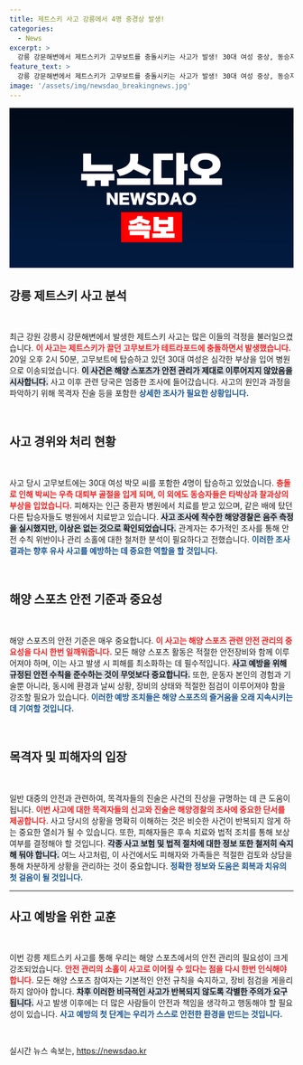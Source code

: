 ```yaml
---
title: 제트스키 사고 강릉에서 4명 중경상 발생!
categories:
  - News
excerpt: >
  강릉 강문해변에서 제트스키가 고무보트를 충돌시키는 사고가 발생! 30대 여성 중상, 동승자도 부상. 해경, 음주 측정 후 사고 경위 조사 중! 궁금증을 자아내는 이 사고의 전말을 확인하세요!
feature_text: >
  강릉 강문해변에서 제트스키가 고무보트를 충돌시키는 사고가 발생! 30대 여성 중상, 동승자도 부상. 해경, 음주 측정 후 사고 경위 조사 중! 궁금증을 자아내는 이 사고의 전말을 확인하세요!
image: '/assets/img/newsdao_breakingnews.jpg'
---
```


<p><img src="/assets/img/newsdao_breakingnews.jpg" alt="pcversion 속보" /></p>

<h2 data-ke-size="size26">강릉 제트스키 사고 분석</h2>

<p data-ke-size="size16">&nbsp;</p>

<p>최근 강원 강릉시 강문해변에서 발생한 제트스키 사고는 많은 이들의 걱정을 불러일으켰습니다. <b><span style="color: #ee2323;">이 사고는 제트스키가 끌던 고무보트가 테트라포드에 충돌하면서 발생했습니다.</span></b> 20일 오후 2시 50분, 고무보트에 탑승하고 있던 30대 여성은 심각한 부상을 입어 병원으로 이송되었습니다. <b><span style="background-color: #21538527;">이 사건은 해양 스포츠가 안전 관리가 제대로 이루어지지 않았음을 시사합니다.</span></b> 사고 이후 관련 당국은 엄중한 조사에 들어갔습니다. 사고의 원인과 과정을 파악하기 위해 목격자 진술 등을 포함한 <b><span style="color: #1a5490;">상세한 조사가 필요한 상황입니다.</span></b></p>

<p data-ke-size="size16">&nbsp;</p>

<h2 data-ke-size="size26">사고 경위와 처리 현황</h2>

<p data-ke-size="size16">&nbsp;</p>

<p>사고 당시 고무보트에는 30대 여성 박모 씨를 포함한 4명이 탑승하고 있었습니다. <b><span style="color: #ee2323;">충돌로 인해 박씨는 우측 대퇴부 골절을 입게 되며, 이 외에도 동승자들은 타박상과 찰과상의 부상을 입었습니다.</span></b> 피해자는 인근 중환자 병원에서 치료를 받고 있으며, 같은 배에 탔던 다른 탑승자들도 병원에서 치료받고 있습니다. <b><span style="background-color: #21538527;">사고 조사에 착수한 해양경찰은 음주 측정을 실시했지만, 이상은 없는 것으로 확인되었습니다.</span></b> 관계자는 추가적인 조사를 통해 안전 수칙 위반이나 관리 소홀에 대한 철저한 분석이 필요하다고 전했습니다. <b><span style="color: #1a5490;">이러한 조사 결과는 향후 유사 사고를 예방하는 데 중요한 역할을 할 것입니다.</span></b></p>

<p data-ke-size="size16">&nbsp;</p>

<h2 data-ke-size="size26">해양 스포츠 안전 기준과 중요성</h2>

<p data-ke-size="size16">&nbsp;</p>

<p>해양 스포츠의 안전 기준은 매우 중요합니다. <b><span style="color: #ee2323;">이 사고는 해양 스포츠 관련 안전 관리의 중요성을 다시 한번 일깨워줍니다.</span></b> 모든 해양 스포츠 활동은 적절한 안전장비와 함께 이루어져야 하며, 이는 사고 발생 시 피해를 최소화하는 데 필수적입니다. <b><span style="background-color: #21538527;">사고 예방을 위해 규정된 안전 수칙을 준수하는 것이 무엇보다 중요합니다.</span></b> 또한, 운동자 본인의 경험과 기술뿐 아니라, 동시에 환경과 날씨 상황, 장비의 상태와 적절한 점검이 이루어져야 함을 강조할 필요가 있습니다. <b><span style="color: #1a5490;">이러한 예방 조치들은 해양 스포츠의 즐거움을 오래 지속시키는 데 기여할 것입니다.</span></b></p>

<p data-ke-size="size16">&nbsp;</p>

<h2 data-ke-size="size26">목격자 및 피해자의 입장</h2>

<p data-ke-size="size16">&nbsp;</p>

<p>일반 대중의 안전과 관련하여, 목격자들의 진술은 사건의 진상을 규명하는 데 큰 도움이 됩니다. <b><span style="color: #ee2323;">이번 사고에 대한 목격자들의 신고와 진술은 해양경찰의 조사에 중요한 단서를 제공합니다.</span></b> 사고 당시의 상황을 명확히 이해하는 것은 비슷한 사건이 반복되지 않게 하는 중요한 열쇠가 될 수 있습니다. 또한, 피해자들은 후속 치료와 법적 조치를 통해 보상 여부를 결정해야 할 것입니다. <b><span style="background-color: #21538527;">각종 사고 보험 및 법적 절차에 대한 정보 또한 철저히 숙지해 둬야 합니다.</span></b> 여느 사고처럼, 이 사건에서도 피해자와 가족들은 적절한 검토와 상담을 통해 차분하게 상황을 관리하는 것이 중요합니다. <b><span style="color: #1a5490;">정확한 정보와 도움은 회복과 치유의 첫 걸음이 될 것입니다.</span></b></p>

<hr>

<h2 data-ke-size="size26">사고 예방을 위한 교훈</h2>

<p data-ke-size="size16">&nbsp;</p>

<p>이번 강릉 제트스키 사고를 통해 우리는 해양 스포츠에서의 안전 관리의 필요성이 크게 강조되었습니다. <b><span style="color: #ee2323;">안전 관리의 소홀이 사고로 이어질 수 있다는 점을 다시 한번 인식해야 합니다.</span></b> 모든 해양 스포츠 참여자는 기본적인 안전 규칙을 숙지하고, 장비 점검을 게을리하지 않아야 합니다. <b><span style="background-color: #21538527;">차후 이러한 비극적인 사고가 반복되지 않도록 각별한 주의가 요구됩니다.</span></b> 사고 발생 이후에는 더 많은 사람들이 안전과 책임을 생각하고 행동해야 할 필요성이 있습니다. <b><span style="color: #1a5490;">사고 예방의 첫 단계는 우리가 스스로 안전한 환경을 만드는 것입니다.</span></b></p>

<p data-ke-size="size16">&nbsp;</p>
실시간 뉴스 속보는, <a href="https://newsdao.kr" rel="dofollow">https://newsdao.kr</a>


